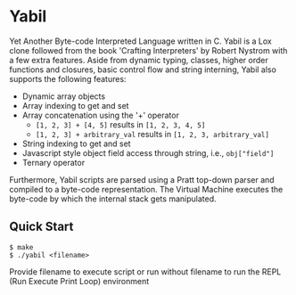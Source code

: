 # Yabil
Yet Another Byte-code Interpreted Language written in C. Yabil is a Lox clone followed from the book 'Crafting Interpreters' by Robert Nystrom with a few extra features. Aside from dynamic typing, classes, higher order functions and closures, basic control flow and string interning, Yabil also supports the following features:
- Dynamic array objects
- Array indexing to get and set
- Array concatenation using the '+' operator
  - `[1, 2, 3] + [4, 5]` results in `[1, 2, 3, 4, 5]`
  - `[1, 2, 3] + arbitrary_val` results in `[1, 2, 3, arbitrary_val]`
- String indexing to get and set
- Javascript style object field access through string, i.e., `obj["field"]`
- Ternary operator

Furthermore, Yabil scripts are parsed using a Pratt top-down parser and compiled to a byte-code representation. The Virtual Machine executes the byte-code by which the internal stack gets manipulated.   

## Quick Start
```
$ make
$ ./yabil <filename>
```
Provide filename to execute script or run without filename to run the REPL (Run Execute Print Loop) environment 
